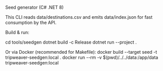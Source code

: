 Seed generator (C# .NET 8)

This CLI reads data/destinations.csv and emits data/index.json for fast consumption by the API.

Build & run:

cd tools/seedgen
dotnet build -c Release
dotnet run --project .

Or via Docker (recommended for Makefile):
docker build --target seed -t tripweaver-seedgen:local .
docker run --rm -v $(pwd)/../../data:/app/data tripweaver-seedgen:local
